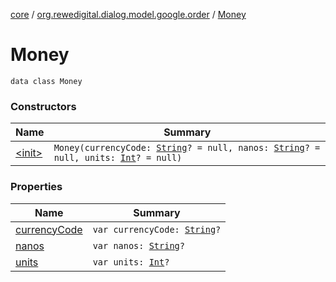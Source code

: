 [core](../../index.md) / [org.rewedigital.dialog.model.google.order](../index.md) / [Money](./index.md)

# Money

`data class Money`

### Constructors

| Name | Summary |
|---|---|
| [&lt;init&gt;](-init-.md) | `Money(currencyCode: `[`String`](https://kotlinlang.org/api/latest/jvm/stdlib/kotlin/-string/index.html)`? = null, nanos: `[`String`](https://kotlinlang.org/api/latest/jvm/stdlib/kotlin/-string/index.html)`? = null, units: `[`Int`](https://kotlinlang.org/api/latest/jvm/stdlib/kotlin/-int/index.html)`? = null)` |

### Properties

| Name | Summary |
|---|---|
| [currencyCode](currency-code.md) | `var currencyCode: `[`String`](https://kotlinlang.org/api/latest/jvm/stdlib/kotlin/-string/index.html)`?` |
| [nanos](nanos.md) | `var nanos: `[`String`](https://kotlinlang.org/api/latest/jvm/stdlib/kotlin/-string/index.html)`?` |
| [units](units.md) | `var units: `[`Int`](https://kotlinlang.org/api/latest/jvm/stdlib/kotlin/-int/index.html)`?` |
